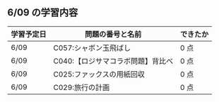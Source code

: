 ## 6/09 の学習内容

| 学習予定日 | 問題の番号と名前                  | できたか |
| ---------- | --------------------------------- | -------- |
| 6/09       | C057:シャボン玉飛ばし             | 0 点     |
| 6/09       | C040:【ロジサマコラボ問題】背比べ | 0 点     |
| 6/09       | C025:ファックスの用紙回収         | 0 点     |
| 6/09       | C029:旅行の計画                   | 0 点     |
